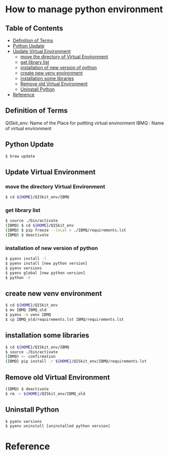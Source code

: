 # How to manage python environment

## Table of Contents
<!--toc-->
* [Definition of Terms](#definition-of-terms)
* [Python Update](python-update)
* [Update Virtual Environment](#update-virtual-environment)
  * [move the directory of Virtual Environment](#move-the-directory-of-virtual-environment)
  * [get library list](#get-library-list)
  * [installation of new version of python](#installation-of-new-version-of-python)
  * [create new venv environment](#create-new-venv-environment)
  * [installation some libraries](#installation-some-libraries)
  * [Remove old Virtual Environment](#remove-old-virtual-environment)
  * [Uninstall Python](#Uninstall-Python)
* [Reference](#reference)
<!--toc-->

## Definition of Terms
QISkit_env: Name of the Place for puttting virtual environment
IBMQ      : Name of virtual environment

## Python Update
```bash
$ brew update
```

## Update Virtual Environment

### move the directory  Virtual Environment
```bash
$ cd ${HOME}/QISkit_env/IBMQ
```

### get library list
```bash
$ source ./bin/activate
(IBMQ) $ cd ${HOME}/QISkit_env
(IBMQ) $ pip freeze --local > ./IBMQ/requirements.lst
(IBMQ) $ deactivate
```

### installation of new version of python
```bash
$ pyenv install -l
$ pyenv install [new python version]
$ pyenv versions
$ pyenv global [new python version]
$ python -V
```

## create new venv environment
```bash
$ cd ${HOME}/QISkit_env
$ mv IBMQ IBMQ_old
$ pyenv -m venv IBMQ
$ cp IBMQ_old/requirements.lst IBMQ/requirements.lst
```

## installation some libraries
```bash
$ cd ${HOME}/QISkit_env/IBMQ
$ source ./bin/activate
(IBMQ) <- confirmation
(IBMQ) pip install -r ${HOME}/QISkit_env/IBMQ/requirements.lst
```

## Remove old Virtual Environment
```bash
(IBMQ) $ deactivate
$ rm -r ${HOME}/QISkit_env/IBMQ_old
```

## Uninstall Python
```bash
$ pyenv versions
$ pyenv uninstall [uninstalled python version]
```

# Reference



